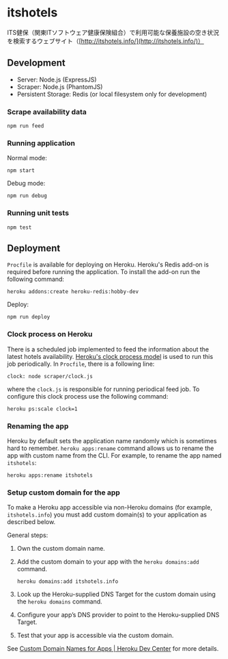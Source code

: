 # itshotels

ITS健保（関東ITソフトウェア健康保険組合）で利用可能な保養施設の空き状況を検索するウェブサイト（[http://itshotels.info/](http://itshotels.info/)）

<!-- ![screenshot](/screenshot.png?raw=true) -->

## Development

- Server: Node.js (ExpressJS)
- Scraper: Node.js (PhantomJS)
- Persistent Storage: Redis (or local filesystem only for development)

### Scrape availability data

```
npm run feed
```

### Running application

Normal mode:

```
npm start
```

Debug mode:

```
npm run debug
```

### Running unit tests

```
npm test
```

## Deployment

`Procfile` is available for deploying on Heroku. Heroku's Redis add-on is required before running the application. To install the add-on run the following command:

```
heroku addons:create heroku-redis:hobby-dev
```

Deploy:

```
npm run deploy
```

### Clock process on Heroku

There is a scheduled job implemented to feed the information about the latest hotels availability. [Heroku's clock process model](https://devcenter.heroku.com/articles/scheduled-jobs-custom-clock-processes) is used to run this job periodically. In `Procfile`, there is a following line:

```
clock: node scraper/clock.js
```

where the `clock.js` is responsible for running periodical feed job. To configure this clock process use the following command:

```
heroku ps:scale clock=1
```

### Renaming the app

Heroku by default sets the application name randomly which is sometimes hard to remember. `heroku apps:rename` command allows us to rename the app with custom name from the CLI. For example, to rename the app named `itshotels`:

```
heroku apps:rename itshotels
```

### Setup custom domain for the app

To make a Heroku app accessible via non-Heroku domains (for example, `itshotels.info`) you must add custom domain(s) to your application as described below.

General steps:

1. Own the custom domain name.
2. Add the custom domain to your app with the `heroku domains:add` command.

    ```
    heroku domains:add itshotels.info
    ```

3. Look up the Heroku-supplied DNS Target for the custom domain using the `heroku domains` command.
4. Configure your app’s DNS provider to point to the Heroku-supplied DNS Target.
5. Test that your app is accessible via the custom domain.

See [Custom Domain Names for Apps | Heroku Dev Center](https://devcenter.heroku.com/articles/custom-domains) for more details.
